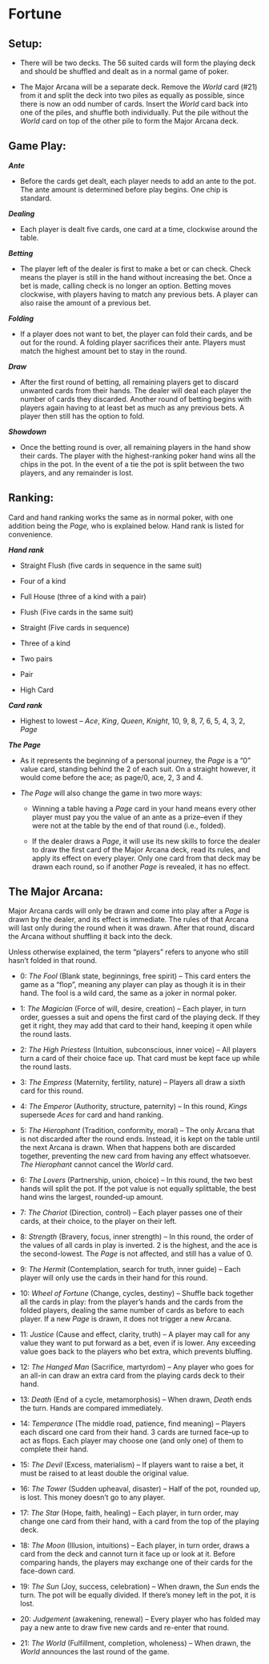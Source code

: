 # Fortune

## **Setup:**

- There will be two decks. The 56 suited cards will form the playing deck and should be shuffled and dealt as in a normal game of poker.

- The Major Arcana will be a separate deck. Remove the _World_ card (#21) from it and split the deck into two piles as equally as possible, since there is now an odd number of cards. Insert the _World_ card back into one of the piles, and shuffle both individually. Put the pile without the _World_ card on top of the other pile to form the Major Arcana deck.

## **Game Play:**

**_Ante_**

- Before the cards get dealt, each player needs to add an ante to the pot. The ante amount is determined before play begins. One chip is standard.

**_Dealing_**

- Each player is dealt five cards, one card at a time, clockwise around the table.

**_Betting_**

- The player left of the dealer is first to make a bet or can check. Check means the player is still in the hand without increasing the bet. Once a bet is made, calling check is no longer an option. Betting moves clockwise, with players having to match any previous bets. A player can also raise the amount of a previous bet.

**_Folding_**

- If a player does not want to bet, the player can fold their cards, and be out for the round. A folding player sacrifices their ante. Players must match the highest amount bet to stay in the round.

**_Draw_**

- After the first round of betting, all remaining players get to discard unwanted cards from their hands. The dealer will deal each player the number of cards they discarded. Another round of betting begins with players again having to at least bet as much as any previous bets. A player then still has the option to fold.

**_Showdown_**

- Once the betting round is over, all remaining players in the hand show their cards. The player with the highest-ranking poker hand wins all the chips in the pot. In the event of a tie the pot is split between the two players, and any remainder is lost.

## **Ranking:**

Card and hand ranking works the same as in normal poker, with one addition being the _Page,_ who is explained below. Hand rank is listed for convenience.

**_Hand rank_**

- Straight Flush (five cards in sequence in the same suit)

- Four of a kind

- Full House (three of a kind with a pair)

- Flush (Five cards in the same suit)

- Straight (Five cards in sequence)

- Three of a kind

- Two pairs

- Pair

- High Card

**_Card rank_**

- Highest to lowest – _Ace_, _King_, _Queen_, _Knight_, 10, 9, 8, 7, 6, 5, 4, 3, 2, _Page_

**_The Page_**

- As it represents the beginning of a personal journey, the _Page_ is a “0” value card, standing behind the 2 of each suit. On a straight however, it would come before the ace; as page/0, ace, 2, 3 and 4.

- _The Page_ will also change the game in two more ways:

  - Winning a table having a _Page_ card in your hand means every other player must pay you the value of an ante as a prize–even if they were not at the table by the end of that round (i.e., folded).

  - If the dealer draws a _Page_, it will use its new skills to force the dealer to draw the first card of the Major Arcana deck, read its rules, and apply its effect on every player. Only one card from that deck may be drawn each round, so if another _Page_ is revealed, it has no effect.

## **The Major Arcana:**

Major Arcana cards will only be drawn and come into play after a _Page_ is drawn by the dealer, and its effect is immediate. The rules of that Arcana will last only during the round when it was drawn. After that round, discard the Arcana without shuffling it back into the deck.

Unless otherwise explained, the term “players” refers to anyone who still hasn’t folded in that round.

- 0: _The Fool_ (Blank state, beginnings, free spirit) – This card enters the game as a “flop”, meaning any player can play as though it is in their hand. The fool is a wild card, the same as a joker in normal poker.

- 1: _The Magician_ (Force of will, desire, creation) – Each player, in turn order, guesses a suit and opens the first card of the playing deck. If they get it right, they may add that card to their hand, keeping it open while the round lasts.

- 2: _The High Priestess_ (Intuition, subconscious, inner voice) – All players turn a card of their choice face up. That card must be kept face up while the round lasts.

- 3: _The Empress_ (Maternity, fertility, nature) – Players all draw a sixth card for this round.

- 4: _The Emperor_ (Authority, structure, paternity) – In this round, _Kings_ supersede _Aces_ for card and hand ranking.

- 5: _The Hierophant_ (Tradition, conformity, moral) – The only Arcana that is not discarded after the round ends. Instead, it is kept on the table until the next Arcana is drawn. When that happens both are discarded together, preventing the new card from having any effect whatsoever. _The Hierophant_ cannot cancel the _World_ card.

- 6: _The Lovers_ (Partnership, union, choice) – In this round, the two best hands will split the pot. If the pot value is not equally splittable, the best hand wins the largest, rounded-up amount.

- 7: _The Chariot_ (Direction, control) – Each player passes one of their cards, at their choice, to the player on their left.

- 8: _Strength_ (Bravery, focus, inner strength) – In this round, the order of the values of all cards in play is inverted. 2 is the highest, and the ace is the second-lowest. The _Page_ is not affected, and still has a value of 0.

- 9: _The Hermit_ (Contemplation, search for truth, inner guide) – Each player will only use the cards in their hand for this round.

- 10: _Wheel of Fortune_ (Change, cycles, destiny) – Shuffle back together all the cards in play: from the player’s hands and the cards from the folded players, dealing the same number of cards as before to each player. If a new _Page_ is drawn, it does not trigger a new Arcana.

- 11: _Justice_ (Cause and effect, clarity, truth) – A player may call for any value they want to put forward as a bet, even if is lower. Any exceeding value goes back to the players who bet extra, which prevents bluffing.

- 12: _The Hanged Man_ (Sacrifice, martyrdom) – Any player who goes for an all-in can draw an extra card from the playing cards deck to their hand.

- 13: _Death_ (End of a cycle, metamorphosis) – When drawn, _Death_ ends the turn. Hands are compared immediately.

- 14: _Temperance_ (The middle road, patience, find meaning) – Players each discard one card from their hand. 3 cards are turned face–up to act as flops. Each player may choose one (and only one) of them to complete their hand.

- 15: _The Devil_ (Excess, materialism) – If players want to raise a bet, it must be raised to at least double the original value.

- 16: _The Tower_ (Sudden upheaval, disaster) – Half of the pot, rounded up, is lost. This money doesn’t go to any player.

- 17: _The Star_ (Hope, faith, healing) – Each player, in turn order, may change one card from their hand, with a card from the top of the playing deck.

- 18: _The Moon_ (Illusion, intuitions) – Each player, in turn order, draws a card from the deck and cannot turn it face up or look at it. Before comparing hands, the players may exchange one of their cards for the face-down card.

- 19: _The Sun_ (Joy, success, celebration) – When drawn, the _Sun_ ends the turn. The pot will be equally divided. If there’s money left in the pot, it is lost.

- 20: _Judgement_ (awakening, renewal) – Every player who has folded may pay a new ante to draw five new cards and re-enter that round.

- 21: _The World_ (Fulfillment, completion, wholeness) – When drawn, the _World_ announces the last round of the game.